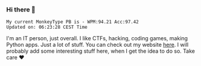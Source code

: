 ### Hi there 👋
<!-- PB START -->
```
My current MonkeyType PB is - WPM:94.21 Acc:97.42
Updated on: 06:23:28 CEST Time
```
<!-- PB END -->
I'm an IT person, just overall. I like CTFs, hacking, coding games, making Python apps. Just a lot of stuff.
You can check out my website [here](https://skill3472.github.io/).
I will probably add some interesting stuff here, when I get the idea to do so. Take care ❤️
